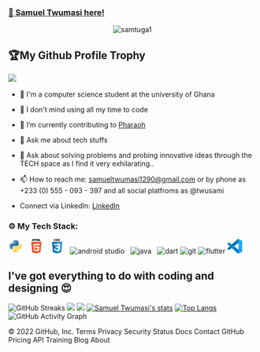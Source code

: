 ### [👋 Samuel Twumasi here!](https://portfolio-v1-master.vercel.app/)
<p align="center"> <img src="https://komarev.com/ghpvc/?username=samtuga1&label=Profile%20views&color=e91e63&style=flat" alt="samtuga1" /> </p>
<h2>🏆My Github Profile Trophy</h2>
<img width=800 src="https://github-profile-trophy.vercel.app/?username=samtuga1&column=8&theme=gruvbox&no-frame=false"/>

- 🏫 I'm a computer science student at the university of Ghana
- 🔭 I don't mind using all my time to code
- 🌱 I’m currently contributing to [Pharaoh](https://github.com/Pharaoh-Framework/pharaoh)
- 💬 Ask me about tech stuffs
- 💬 Ask  about solving problems and probing innovative ideas through the TECH space as I find it very exhilarating..
- 📫 How to reach me: samueltwumasi1290@gmail.com or by phone as +233 (0) 555 - 093 - 397 and all social platfroms as @twusami

- Connect via LinkedIn: <a href = "https://www.linkedin.com/in/samuel-twumasi-a16464212/" target = "_blank">LinkedIn</a>
<h3 align="left">⚙ My Tech Stack:</h3>

<p align="left">
<img src="https://raw.githubusercontent.com/devicons/devicon/master/icons/python/python-original.svg" alt="python" width="30" >&nbsp;&nbsp;
<!-- <img src="images/Qt.png" alt="PyQt" width="30" />&nbsp;&nbsp; -->
<!-- <img src="https://raw.githubusercontent.com/devicons/devicon/master/icons/mysql/mysql-original-wordmark.svg" alt="mysql" width="30" >&nbsp;&nbsp; -->
<!-- <img src="https://raw.githubusercontent.com/github/explore/2d218e3aa252dc90eef269b34eeec1fbd15dc07e/topics/sqlite/sqlite.png" alt="SQLite" width="30" >&nbsp;&nbsp; -->
<img src="https://raw.githubusercontent.com/devicons/devicon/master/icons/html5/html5-original-wordmark.svg" alt="html5" width="30" >&nbsp;&nbsp; 
<img src="https://raw.githubusercontent.com/devicons/devicon/master/icons/css3/css3-original-wordmark.svg" alt="css3" width="30" >&nbsp;&nbsp; 
<img src="https://img.utdstc.com/icon/a72/4fd/a724fdd31aacfd851b13275a3b315cdec444704e2b0154d402e7df1e3eb7f0c1:200" alt="android studio" width="30" >&nbsp;&nbsp;
<!-- <img src="./images/SC-logo.jpg" alt="Styled Components" width="30" >&nbsp;&nbsp;  -->
<img src="https://dev.java/assets/images/java-logo-vert-blk.png" alt="java" width="30" >&nbsp;&nbsp;
<img src="https://cdn-images-1.medium.com/max/1200/1*knHF_qpxdtS8h0Z8EeqowA.png" alt="dart" width="30"/>
<img src="https://www.vectorlogo.zone/logos/git-scm/git-scm-icon.svg" alt="git" width="30" > 
<img src="https://cdn-images-1.medium.com/max/1200/1*5-aoK8IBmXve5whBQM90GA.png" alt="flutter" width="30"/>
<img src="https://raw.githubusercontent.com/github/explore/80688e429a7d4ef2fca1e82350fe8e3517d3494d/topics/visual-studio-code/visual-studio-code.png" alt="Visual Studio Code" width="30" >
</p>


## **I've got everything to do with coding and designing 😍**
![GitHub Streaks](http://github-readme-streak-stats.herokuapp.com?user=samtuga1&theme=dracula&hide_border=true)
![](https://github-profile-summary-cards.vercel.app/api/cards/profile-details?username=samtuga1&theme=github_dark)
![](https://github-profile-summary-cards.vercel.app/api/cards/most-commit-language?username=samtuga1&theme=github_dark)
[![Samuel Twumasi's stats](https://github-readme-stats.vercel.app/api?username=samtuga1&show_icons=true&theme=github_dark)](https://github.com/samtuga1)
[![Top Langs](https://github-readme-stats.vercel.app/api/top-langs/?username=samtuga1&layout=compact&langs_count=10&theme=github_dark&hide_border=true&count-private=false)](https://github.com/samtuga1)
![GitHub Activity Graph](https://activity-graph.herokuapp.com/graph?username=samtuga1&theme=dracula)

<!-- éxplore Showcase -->


 
© 2022 GitHub, Inc.
Terms
Privacy
Security
Status
Docs
Contact GitHub
Pricing
API
Training
Blog
About

